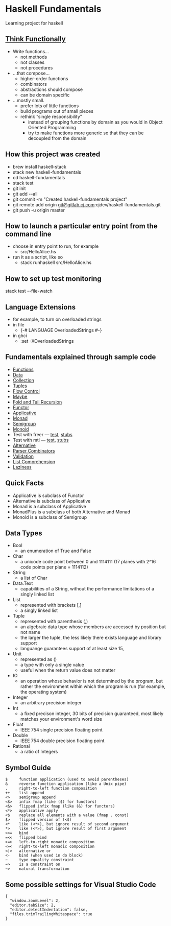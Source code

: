 # Haskell Fundamentals
Learning project for haskell

## [Think Functionally](http://gitlab.cj.com/jaking/think-functionally-talk)
- Write functions...
    - not methods
    - not classes
    - not procedures
- ...that compose...
    - higher-order functions
    - combinators
    - abstractions should compose
    - can be domain specific
- ...mostly small.
    - prefer lots of little functions
    - build programs out of small pieces
    - rethink “single responsibility”
        - instead of grouping functions by domain as you would in Object Oriented Programming
        - try to make functions more generic so that they can be decoupled from the domain

## How this project was created
- brew install haskell-stack
- stack new haskell-fundamentals
- cd haskell-fundamentals
- stack test
- git init
- git add --all
- git commit -m "Created haskell-fundamentals project"
- git remote add origin git@gitlab.cj.com:cjdev/haskell-fundamentals.git
- git push -u origin master

## How to launch a particular entry point from the command line
- choose in entry point to run, for example
    - src/HelloAlice.hs
- run it as a script, like so
    - stack runhaskell src/HelloAlice.hs

## How to set up test monitoring
stack test --file-watch

## Language Extensions
- for example, to turn on overloaded strings
- in file
    - {-# LANGUAGE OverloadedStrings #-}
- in ghci
    - :set -XOverloadedStrings

## Fundamentals explained through sample code
- [Functions](test/FunctionSpec.hs)
- [Data](test/DataSpec.hs)
- [Collection](test/CollectionSpec.hs)
- [Tuples](test/TuplesSpec.hs)
- [Flow Control](test/FlowControlSpec.hs)
- [Maybe](test/MaybeSpec.hs)
- [Fold and Tail Recursion](test/TypesOfLoopsSpec.hs)
- [Functor](test/FunctorSpec.hs)
- [Applicative](test/ApplicativeSpec.hs)
- [Monad](test/MonadSpec.hs)
- [Semigroup](test/SemigroupSpec.hs)
- [Monoid](test/MonoidSpec.hs)
- Test with freer — [test](test/Maintainability/Freer/MainSpec.hs), [stubs](test/Maintainability/Freer/Stubs.hs)
- Test with mtl — [test](test/Maintainability/MTL/MainSpec.hs), [stubs](test/Maintainability/MTL/Stubs.hs)
- [Alternative](test/AlternativeSpec.hs)
- [Parser Combinators](test/ParserCombinatorSpec.hs)
- [Validation](test/ValidationSpec.hs)
- [List Comprehension](test/ListComprehensionSpec.hs)
- [Laziness](test/LazinessSpec.hs)

## Quick Facts
- Applicative is subclass of Functor
- Alternative is subclass of Applicative
- Monad is a subclass of Applicative
- MonadPlus is a subclass of both Alternative and Monad
- Monoid is a subclass of Semigroup

## Data Types
- Bool
    - an enumeration of True and False
- Char
    - a unicode code point between 0 and 1114111 (17 planes with 2^16 code points per plane = 1114112)
- String
    - a list of Char
- Data.Text
    - capabilities of a String, without the performance limitations of a singly linked list
- List
    - represented with brackets [,]
    - a singly linked list
- Tuple
    - represented with parenthesis (,)
    - an algebraic data type whose members are accessed by position but not name
    - the larger the tuple, the less likely there exists language and library support
    - languange guarantees support of at least size 15,
- Unit
    - represented as ()
    - a type with only a single value
    - useful when the return value does not matter
- IO
    - an operation whose behavior is not determined by the program, but rather the environment within which the program is run (for example, the operating system)
- Integer
    - an arbitrary precision integer
- Int
    - a fixed precison integer, 30 bits of precision guaranteed, most likely matches your environment's word size
- Float
    - IEEE 754 single precision floating point
- Double
    - IEEE 754 double precision floating point
- Rational
    - a ratio of Integers

## Symbol Guide

    $     function application (used to avoid parentheses)
    &     reverse function application (like a Unix pipe)
    .     right-to-left function composition
    ++    list append
    <>    semigroup append
    <$>   infix fmap (like ($) for functors)
    <&>   flipped infix fmap (like (&) for functors)
    <*>   applicative apply
    <$    replace all elements with a value (fmap . const)
    $>    flipped version of (<$)
    <*    like (<*>), but ignore result of second argument
    *>    like (<*>), but ignore result of first argument
    >>=   bind
    =<<   flipped bind
    >=>   left-to-right monadic composition
    <=<   right-to-left monadic composition
    <|>   alternative or
    <-    bind (when used in do block)
    ~     type equality constraint
    =>    is a constraint on
    ~>    natural transformation

## Some possible settings for Visual Studio Code
    {
      "window.zoomLevel": 2,
      "editor.tabSize": 2,
      "editor.detectIndentation": false,
      "files.trimTrailingWhitespace": true
    }
